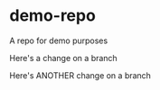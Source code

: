 demo-repo
=========

A repo for demo purposes

Here's a change on a branch

Here's ANOTHER change on a branch
